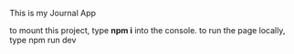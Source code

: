 This is my Journal App

to mount this project, type <strong> npm i</strong> into the console.
to run the page locally, type npm run dev
